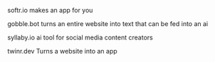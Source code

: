 



softr.io makes an app for you


gobble.bot turns an entire website into text that can be fed into an ai 

syllaby.io ai tool for social media content creators

twinr.dev Turns a website into an app 










